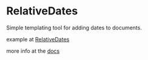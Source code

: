 # RelativeDates
Simple templating tool for adding dates to documents.

example at [RelativeDates](https://www.guitarland.com/RelativeDates/RelativeDates.html)

more info at the [docs](https://mikesult.github.io/RelativeDates/docs/index.html)
